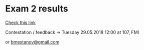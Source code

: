 # Exam 2 results

[Check this link](https://docs.google.com/spreadsheets/d/11dI6VsYb7SJbiGEjoZ_IFe0bSsTa7lBllyUs2hVrI2Q/edit?usp=sharing#gid=1066109504)

Contestation / feedback -> Tuesday 29.05.2018 12:00 at 107, FMI

or bmestanov@gmail.com
